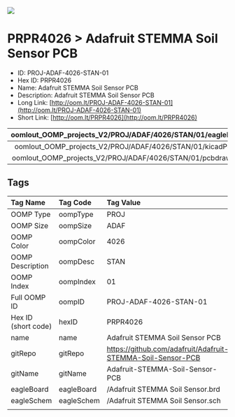 


  
![][im]
# PRPR4026 > Adafruit STEMMA Soil Sensor PCB

- ID: PROJ-ADAF-4026-STAN-01
- Hex ID: PRPR4026
- Name: Adafruit STEMMA Soil Sensor PCB
- Description: Adafruit STEMMA Soil Sensor PCB
- Long Link: [http://oom.lt/PROJ-ADAF-4026-STAN-01](http://oom.lt/PROJ-ADAF-4026-STAN-01)
- Short Link: [http://oom.lt/PRPR4026](http://oom.lt/PRPR4026)
  

|oomlout_OOMP_projects_V2/PROJ/ADAF/4026/STAN/01/eagleImage.png|oomlout_OOMP_projects_V2/PROJ/ADAF/4026/STAN/01/eagleSchemImage.png|oomlout_OOMP_projects_V2/PROJ/ADAF/4026/STAN/01/kicadPcb3dFront.png|oomlout_OOMP_projects_V2/PROJ/ADAF/4026/STAN/01/kicadPcb3dBack.png|
| :---: | :---: | :---: | :---: |
|oomlout_OOMP_projects_V2/PROJ/ADAF/4026/STAN/01/kicadPcb3d.png|oomlout_OOMP_projects_V2/PROJ/ADAF/4026/STAN/01/bomBack.png|oomlout_OOMP_projects_V2/PROJ/ADAF/4026/STAN/01/bomFront.png|oomlout_OOMP_projects_V2/PROJ/ADAF/4026/STAN/01/pcbdraw.svg|
|oomlout_OOMP_projects_V2/PROJ/ADAF/4026/STAN/01/pcbdrawBack.svg||||

## Tags
  

|Tag Name|Tag Code|Tag Value|
| :--- | :--- | :--- |
|OOMP Type|oompType|PROJ|
|OOMP Size|oompSize|ADAF|
|OOMP Color|oompColor|4026|
|OOMP Description|oompDesc|STAN|
|OOMP Index|oompIndex|01|
|Full OOMP ID|oompID|PROJ-ADAF-4026-STAN-01|
|Hex ID (short code)|hexID|PRPR4026|
|name|name|Adafruit STEMMA Soil Sensor PCB|
|gitRepo|gitRepo|https://github.com/adafruit/Adafruit-STEMMA-Soil-Sensor-PCB|
|gitName|gitName|Adafruit-STEMMA-Soil-Sensor-PCB|
|eagleBoard|eagleBoard|/Adafruit STEMMA Soil Sensor.brd|
|eagleSchem|eagleSchem|/Adafruit STEMMA Soil Sensor.sch|
||||



[im]: PROJ/ADAF/4026/STAN/01/kicadPcb3d_450.png
